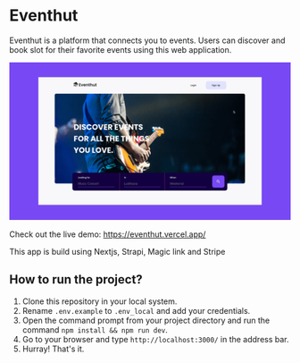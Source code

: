 # Eventhut

Eventhut is a platform that connects you to events. Users can discover and book slot for their favorite events using this web application.

![IMG](./eventhut.png)

Check out the live demo: https://eventhut.vercel.app/

This app is build using Nextjs, Strapi, Magic link and Stripe

## How to run the project?

1. Clone this repository in your local system.
2. Rename `.env.example` to `.env_local` and add your credentials.
3. Open the command prompt from your project directory and run the command `npm install && npm run dev`.
4. Go to your browser and type `http://localhost:3000/` in the address bar.
5. Hurray! That's it.
